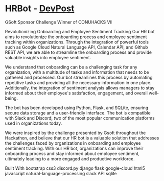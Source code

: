# HRBot -  [DevPost](https://devpost.com/software/hero-zn9prh)
GSoft Sponsor Challenge Winner of CONUHACKS VII

Revolutionizing Onboarding and Employee Sentiment Tracking
Our HR bot aims to revolutionize the onboarding process and employee sentiment tracking within organizations. Through the integration of powerful tools such as Google Cloud Natural Language API, Calendar API, and Github REST API, we are able to streamline the onboarding process and provide valuable insights into employee sentiment.

We understand that onboarding can be a challenging task for any organization, with a multitude of tasks and information that needs to be gathered and processed. Our bot streamlines this process by automating repetitive tasks and providing all the necessary information in one place. Additionally, the integration of sentiment analysis allows managers to stay informed about their employee's satisfaction, engagement, and overall well-being.

The bot has been developed using Python, Flask, and SQLite, ensuring secure data storage and a user-friendly interface. The bot is compatible with Slack and Discord, two of the most popular communication platforms used in organizations today.

We were inspired by the challenge presented by Gsoft throughout the Hackathon, and believe that our HR bot is a valuable solution that addresses the challenges faced by organizations in onboarding and employee sentiment tracking. With our HR bot, organizations can improve their onboarding process and stay informed about employee sentiment, ultimately leading to a more engaged and productive workforce.

Built With
bootstrap
css3
discord.py
django
flask
google-cloud
html5
javascript
natural-language-processing
slack API
sqlite
